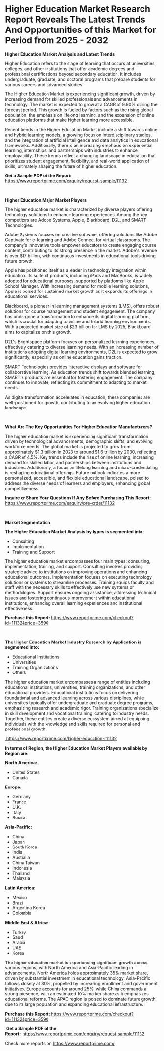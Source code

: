 <p><h1>Higher Education Market Research Report Reveals The Latest Trends And Opportunities of this Market for Period from 2025 - 2032</h1></p><p><strong>Higher Education Market Analysis and Latest Trends</strong></p>
<p><p>Higher Education refers to the stage of learning that occurs at universities, colleges, and other institutions that offer academic degrees and professional certifications beyond secondary education. It includes undergraduate, graduate, and doctoral programs that prepare students for various careers and advanced studies.</p><p>The Higher Education Market is experiencing significant growth, driven by increasing demand for skilled professionals and advancements in technology. The market is expected to grow at a CAGR of 9.90% during the forecast period. This growth is fueled by factors such as the rising global population, the emphasis on lifelong learning, and the expansion of online education platforms that make higher learning more accessible.</p><p>Recent trends in the Higher Education Market include a shift towards online and hybrid learning models, a growing focus on interdisciplinary studies, and the integration of artificial intelligence and data analytics in educational frameworks. Additionally, there is an increasing emphasis on experiential learning, internships, and partnerships with industries to enhance employability. These trends reflect a changing landscape in education that prioritizes student engagement, flexibility, and real-world application of skills, ultimately shaping the future of higher education.</p></p>
<p><strong>Get a Sample PDF of the Report:&nbsp;</strong> <a href="https://www.reportprime.com/enquiry/request-sample/11132?utm_campaign=3031&utm_medium=2&utm_source=Github&utm_content=ia&utm_term=20032025&utm_id=higher-education">https://www.reportprime.com/enquiry/request-sample/11132</a></p>
<p>&nbsp;</p>
<p><strong>Higher Education Major Market Players</strong></p>
<p><p>The higher education market is characterized by diverse players offering technology solutions to enhance learning experiences. Among the key competitors are Adobe Systems, Apple, Blackboard, D2L, and SMART Technologies.</p><p>Adobe Systems focuses on creative software, offering solutions like Adobe Captivate for e-learning and Adobe Connect for virtual classrooms. The company's innovative tools empower educators to create engaging course content, contributing to its strong presence in the market. Adobe's revenue is over $17 billion, with continuous investments in educational tools driving future growth.</p><p>Apple has positioned itself as a leader in technology integration within education. Its suite of products, including iPads and MacBooks, is widely adopted for educational purposes, supported by platforms like Apple School Manager. With increasing demand for mobile learning solutions, Apple is poised for sustained market growth as it expands its offerings in educational services.</p><p>Blackboard, a pioneer in learning management systems (LMS), offers robust solutions for course management and student engagement. The company has undergone a transformation to enhance its digital learning platform, which is crucial for adapting to online and hybrid learning environments. With a projected market size of $23 billion for LMS by 2025, Blackboard aims to capitalize on this growth.</p><p>D2L's Brightspace platform focuses on personalized learning experiences, effectively catering to diverse learning needs. With an increasing number of institutions adopting digital learning environments, D2L is expected to grow significantly, especially as online education gains traction.</p><p>SMART Technologies provides interactive displays and software for collaborative learning. As education trends shift towards blended learning, SMART's products are essential for fostering engagement. The company continues to innovate, reflecting its commitment to adapting to market needs.</p><p>As digital transformation accelerates in education, these companies are well-positioned for growth, contributing to an evolving higher education landscape.</p></p>
<p>&nbsp;</p>
<p><strong>What Are The Key Opportunities For Higher Education Manufacturers?</strong></p>
<p><p>The higher education market is experiencing significant transformation driven by technological advancements, demographic shifts, and evolving workforce needs. The global market is projected to grow from approximately $1.3 trillion in 2023 to around $1.6 trillion by 2030, reflecting a CAGR of 4.5%. Key trends include the rise of online learning, increasing demand for skilled labor, and partnerships between institutions and industries. Additionally, a focus on lifelong learning and micro-credentialing is reshaping educational offerings. Future outlook indicates a more personalized, accessible, and flexible educational landscape, poised to address the diverse needs of learners and employers, enhancing global competitiveness.</p></p>
<p><strong>Inquire or Share Your Questions If Any Before Purchasing This Report:</strong> <a href="https://www.reportprime.com/enquiry/pre-order/11132?utm_campaign=3031&utm_medium=2&utm_source=Github&utm_content=ia&utm_term=20032025&utm_id=higher-education">https://www.reportprime.com/enquiry/pre-order/11132</a></p>
<p>&nbsp;</p>
<p><strong>Market Segmentation</strong></p>
<p><strong>The Higher Education Market Analysis by types is segmented into:</strong></p>
<p><ul><li>Consulting</li><li>Implementation</li><li>Training and Support</li></ul></p>
<p><p>The higher education market encompasses four main types: consulting, implementation, training, and support. Consulting involves providing strategic advice to institutions on improving operations and enhancing educational outcomes. Implementation focuses on executing technology solutions or systems to streamline processes. Training equips faculty and staff with the necessary skills to effectively use new systems or methodologies. Support ensures ongoing assistance, addressing technical issues and fostering continuous improvement within educational institutions, enhancing overall learning experiences and institutional effectiveness.</p></p>
<p><strong>Purchase this Report:&nbsp;</strong><a href="https://www.reportprime.com/checkout?id=11132&price=3590&utm_campaign=3031&utm_medium=2&utm_source=Github&utm_content=ia&utm_term=20032025&utm_id=higher-education">https://www.reportprime.com/checkout?id=11132&price=3590</a></p>
<p>&nbsp;</p>
<p><strong>The Higher Education Market Industry Research by Application is segmented into:</strong></p>
<p><ul><li>Educational Institutions</li><li>Universities</li><li>Training Organizations</li><li>Others</li></ul></p>
<p><p>The higher education market encompasses a range of entities including educational institutions, universities, training organizations, and other educational providers. Educational institutions focus on delivering foundational and advanced learning across various disciplines, while universities typically offer undergraduate and graduate degree programs, emphasizing research and academic rigor. Training organizations specialize in skill development and vocational training, catering to industry needs. Together, these entities create a diverse ecosystem aimed at equipping individuals with the knowledge and skills required for personal and professional growth.</p></p>
<p><a href="https://www.reportprime.com/higher-education-r11132?utm_campaign=3031&utm_medium=2&utm_source=Github&utm_content=ia&utm_term=20032025&utm_id=higher-education">&nbsp;https://www.reportprime.com/higher-education-r11132</a></p>
<p><strong>In terms of Region, the Higher Education Market Players available by Region are:</strong></p>
<p>
    <p> <strong> North America: </strong>
        <ul>
            <li>United States</li>
            <li>Canada</li>
        </ul>
        </p> 
    <p> <strong> Europe: </strong>
        <ul>
            <li>Germany</li>
            <li>France</li>
            <li>U.K.</li>
            <li>Italy</li>
            <li>Russia</li>
        </ul>
        </p> 
    <p> <strong> Asia-Pacific: </strong>
        <ul>
            <li>China</li>
            <li>Japan</li>
            <li>South Korea</li>
            <li>India</li>
            <li>Australia</li>
            <li>China Taiwan</li>
            <li>Indonesia</li>
            <li>Thailand</li>
            <li>Malaysia</li>
        </ul>
        </p> 
    <p> <strong> Latin America: </strong>
        <ul>
            <li>Mexico</li>
            <li>Brazil</li>
            <li>Argentina Korea</li>
            <li>Colombia</li>
        </ul>
        </p> 
    <p> <strong> Middle East & Africa: </strong>
        <ul>
            <li>Turkey</li>
            <li>Saudi</li>
            <li>Arabia</li>
            <li>UAE</li>
            <li>Korea</li>
        </ul>
    </p>
    </p>
<p><p>The higher education market is experiencing significant growth across various regions, with North America and Asia-Pacific leading in advancements. North America holds approximately 35% market share, driven by substantial investment in educational technology. Asia-Pacific follows closely at 30%, propelled by increasing enrollment and government initiatives. Europe accounts for around 25%, while China commands a strong presence, with an estimated 10% market share as it emphasizes educational reforms. The APAC region is poised to dominate future growth due to its large population and expanding educational infrastructure.</p></p>
<p><strong>Purchase this Report: </strong><a href="https://www.reportprime.com/checkout?id=11132&price=3590&utm_campaign=3031&utm_medium=2&utm_source=Github&utm_content=ia&utm_term=20032025&utm_id=higher-education">https://www.reportprime.com/checkout?id=11132&price=3590</a></p>
<p>&nbsp;<strong>Get a Sample PDF of the Report:&nbsp;&nbsp;</strong><a href="https://www.reportprime.com/enquiry/request-sample/11132?utm_campaign=3031&utm_medium=2&utm_source=Github&utm_content=ia&utm_term=20032025&utm_id=higher-education">https://www.reportprime.com/enquiry/request-sample/11132</a></p>
<p><strong></strong></p>
<p>Check more reports on <a href="https://www.reportprime.com/?utm_campaign=3031&utm_medium=2&utm_source=Github&utm_content=ia&utm_term=20032025&utm_id=higher-education">https://www.reportprime.com/</a></p>